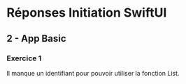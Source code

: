 #  Réponses Initiation SwiftUI

## 2 - App Basic

### Exercice 1

Il manque un identifiant pour pouvoir utiliser la fonction List.

